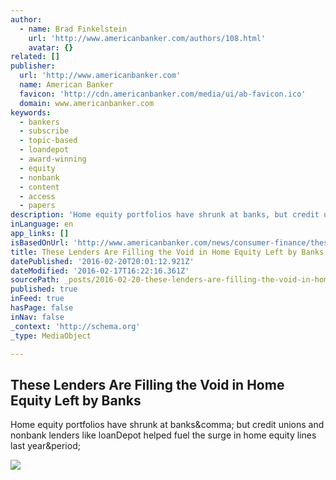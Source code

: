 ```yaml
---
author:
  - name: Brad Finkelstein
    url: 'http://www.americanbanker.com/authors/108.html'
    avatar: {}
related: []
publisher:
  url: 'http://www.americanbanker.com'
  name: American Banker
  favicon: 'http://cdn.americanbanker.com/media/ui/ab-favicon.ico'
  domain: www.americanbanker.com
keywords:
  - bankers
  - subscribe
  - topic-based
  - loandepot
  - award-winning
  - equity
  - nonbank
  - content
  - access
  - papers
description: 'Home equity portfolios have shrunk at banks, but credit unions and nonbank lenders like loanDepot helped fuel the surge in home equity lines last year.'
inLanguage: en
app_links: []
isBasedOnUrl: 'http://www.americanbanker.com/news/consumer-finance/these-lenders-are-filling-the-void-in-home-equity-left-by-banks-1079356-1.html'
title: These Lenders Are Filling the Void in Home Equity Left by Banks
datePublished: '2016-02-20T20:01:12.921Z'
dateModified: '2016-02-17T16:22:16.361Z'
sourcePath: _posts/2016-02-20-these-lenders-are-filling-the-void-in-home-equity-left-by-ba.md
published: true
inFeed: true
hasPage: false
inNav: false
_context: 'http://schema.org'
_type: MediaObject

---
```

<article style=""><h1>These Lenders Are Filling the Void in Home Equity Left by Banks</h1><p>Home equity portfolios have shrunk at banks&amp;comma; but credit unions and nonbank lenders like loanDepot helped fuel the surge in home equity lines last year&amp;period;</p><img src="http://cdn.americanbanker.com/media/newspics/NMN021616HELOC-365.jpg" /></article>